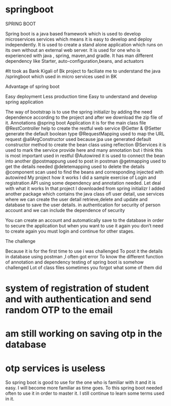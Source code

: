 # springboot
SPRING BOOT

Spring boot is a java based framework which is used to develop microservices services which means it is easy to develop and deploy independently. It is used to create a stand alone application which runs on its own  without an external web server. It is used for one who is experienced with java , spring, maven,and gradle. It has man different dependency like 
Starter, auto-configuration,beans, and actuators


 #It  took as Bank Kigali of  Bk project to faciliate me  to understand the java /springboot  which used in micro services used in BK 

Advantage of spring boot

Easy deployment
Less production time
Easy to understand and develop spring application

The  way of bootstrap is  to use the spring initializr by adding the need dependence according to the project and after we download  the zip file of it. 
Annotations
@spring boot Application it is for the main class file
@RestController help to create the restful web service
@Getter & @Setter generate the default boolean type
@RequestMapping used to map the URL request
@allArgConstructor used because jpa use generated default constructor method to create the bean class using reflection
@Services it is used to mark the service provide here and many annotation but i think this is  most important used in restful
@Autowired it is used to connect the bean into another
@postmappung used to post in postman
@getmapping used to get the details needed
@deletemapping used to delete the details
@component scan used to find the beans and corresponding injected with autowired
My project how it works
I did a sample exercise of Login and registration API using some dependency and annotation needed.
Let deal with what it  works
In that project I downloaded from spring initializr I added another package which contains the java class ofl  user  detail, use services where we can create the user detail retrieve,delete and update and database to save the user details. in authentication for security of person account and we can include the dependence of security


 You can create an account  and automatically save to the database in order to secure the application but when you want to use it again you don’t need to create again you must login and continue for other stages.


The challenge 

Because it is for the first time to use i was challenged
To post it  the details in database using postman ,I  often got error
To know the different function of annotation and dependency
testing of spring boot is somehow challenged 
Lot of class files sometimes you forgot what some of them did



# system of registration of student and with  authentication and send random OTP to the email 
# am still working on saving otp in the database
# otp services is useless 


So spring boot is good to use for the one who is familiar with it and it is easy. I will become more familiar as time goes. To this spring boot needed often to use it in order to master it. I still continue to learn some terms used in it.
